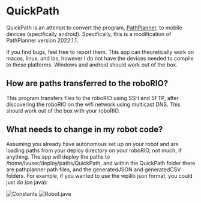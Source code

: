 # QuickPath

QuickPath is an attempt to convert the program, [PathPlanner](https://github.com/mjansen4857/pathplanner/releases/latest, "PathPlanner"), to mobile devices (specifically android). Specifically, this is a modification of PathPlanner version 2022.1.1.

If you find bugs, feel free to report them. This app can theoretically work on macos, linux, and ios, however I do not have the devices needed to compile to these platforms.
Windows and android should work out of the box.

## How are paths transferred to the roboRIO?

This program transfers files to the roboRIO using SSH and SFTP, after discovering the roboRIO on the wifi network using multicast DNS. 
This should work out of the box with your roboRIO.

## What needs to change in my robot code?

Assuming you already have autonomous set up on your robot and are loading paths from your deploy directory on your roboRIO, not much, if anything. 
The app will deploy the paths to /home/lvuser/deploy/paths/QuickPath, and within the QuickPath folder there are pathplanner path files, and the generatedJSON and generatedCSV folders.
For example, if you wanted to use the wpilib json format, you could just do (on java):

![Constants](https://drive.google.com/file/d/1uMoaZjhCH_T2WdlLcOD5mBGUSrxmARfR/view?usp=sharing)
![Robot.java](https://drive.google.com/file/d/1TK1lxKE7O-HJZaAQnnbf73aAUDRuKReL/view?usp=sharing)


